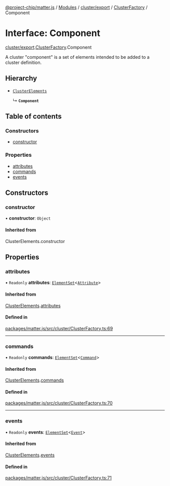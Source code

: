 [@project-chip/matter.js](../README.md) / [Modules](../modules.md) / [cluster/export](../modules/cluster_export.md) / [ClusterFactory](../modules/cluster_export.ClusterFactory.md) / Component

# Interface: Component

[cluster/export](../modules/cluster_export.md).[ClusterFactory](../modules/cluster_export.ClusterFactory.md).Component

A cluster "component" is a set of elements intended to be added to a
cluster definition.

## Hierarchy

- [`ClusterElements`](cluster_export.ClusterFactory.ClusterElements.md)

  ↳ **`Component`**

## Table of contents

### Constructors

- [constructor](cluster_export.ClusterFactory.Component.md#constructor)

### Properties

- [attributes](cluster_export.ClusterFactory.Component.md#attributes)
- [commands](cluster_export.ClusterFactory.Component.md#commands)
- [events](cluster_export.ClusterFactory.Component.md#events)

## Constructors

### constructor

• **constructor**: `Object`

#### Inherited from

ClusterElements.constructor

## Properties

### attributes

• `Readonly` **attributes**: [`ElementSet`](../modules/cluster_export.ClusterFactory.md#elementset)<[`Attribute`](../modules/cluster_export.ClusterFactory.md#attribute)\>

#### Inherited from

[ClusterElements](cluster_export.ClusterFactory.ClusterElements.md).[attributes](cluster_export.ClusterFactory.ClusterElements.md#attributes)

#### Defined in

[packages/matter.js/src/cluster/ClusterFactory.ts:69](https://github.com/project-chip/matter.js/blob/be83914/packages/matter.js/src/cluster/ClusterFactory.ts#L69)

___

### commands

• `Readonly` **commands**: [`ElementSet`](../modules/cluster_export.ClusterFactory.md#elementset)<[`Command`](../modules/cluster_export.ClusterFactory.md#command)\>

#### Inherited from

[ClusterElements](cluster_export.ClusterFactory.ClusterElements.md).[commands](cluster_export.ClusterFactory.ClusterElements.md#commands)

#### Defined in

[packages/matter.js/src/cluster/ClusterFactory.ts:70](https://github.com/project-chip/matter.js/blob/be83914/packages/matter.js/src/cluster/ClusterFactory.ts#L70)

___

### events

• `Readonly` **events**: [`ElementSet`](../modules/cluster_export.ClusterFactory.md#elementset)<[`Event`](../modules/cluster_export.ClusterFactory.md#event)\>

#### Inherited from

[ClusterElements](cluster_export.ClusterFactory.ClusterElements.md).[events](cluster_export.ClusterFactory.ClusterElements.md#events)

#### Defined in

[packages/matter.js/src/cluster/ClusterFactory.ts:71](https://github.com/project-chip/matter.js/blob/be83914/packages/matter.js/src/cluster/ClusterFactory.ts#L71)
